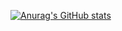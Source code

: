 [![Anurag's GitHub stats](https://github-readme-stats.vercel.app/api?username=chemsnouioua&count_private=truea&layout=compact)](https://github.com/anuraghazra/github-readme-stats)
